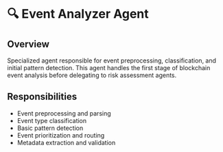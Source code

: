 # 🔍 Event Analyzer Agent

## Overview
Specialized agent responsible for event preprocessing, classification, and initial pattern detection. This agent handles the first stage of blockchain event analysis before delegating to risk assessment agents.

## Responsibilities
- Event preprocessing and parsing
- Event type classification
- Basic pattern detection
- Event prioritization and routing
- Metadata extraction and validation